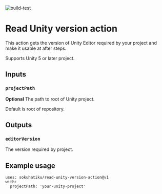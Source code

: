 ![build-test](https://github.com/sokuhatiku/read-unity-version-action/workflows/build-test/badge.svg)

# Read Unity version action

This action gets the version of Unity Editor required by your project and make it usable at after steps.

Supports Unity 5 or later project.

## Inputs

### `projectPath`
**Optional** The path to root of Unity project.

Default is root of repository.

## Outputs

### `editorVersion`

The version required by project.

## Example usage

```
uses: sokuhatiku/read-unity-version-action@v1
with:
  projectPath: 'your-unity-project'
```